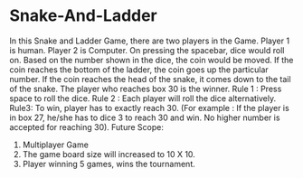 # Snake-And-Ladder
In this Snake and Ladder Game, there are two players in the Game. Player 1 is human. Player 2 is Computer. On pressing the spacebar, dice would roll on. Based on the number shown in the dice, the coin would be moved. If the coin reaches the bottom of the ladder, the coin  goes up the particular number.  If the coin reaches the head of the snake, it comes down to the tail of the snake. The  player who  reaches box  30 is the winner.
Rule 1 : Press space to roll the dice. 
Rule 2 : Each player will roll the dice alternatively.
Rule3: To win, player has to exactly reach 30. (For example : If the player is in box 27, he/she has to dice 3 to reach 30 and win. No higher number is accepted for reaching 30).
Future Scope:
1. Multiplayer Game
2. The game board size will increased to 10 X 10.
3. Player winning 5 games, wins the tournament.
